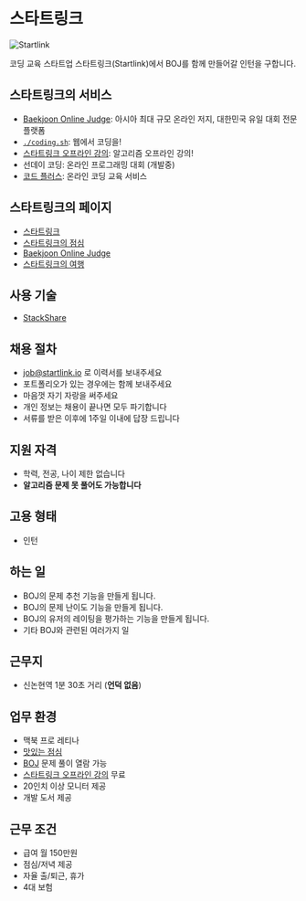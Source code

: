 # 스타트링크

![Startlink](https://ucarecdn.com/ed3627ab-6294-4f2b-8aeb-f9fc1462133a/-/resize/300x/)

코딩 교육 스타트업 스타트링크(Startlink)에서 BOJ를 함께 만들어갈 인턴을 구합니다.

## 스타트링크의 서비스

* [Baekjoon Online Judge](https://www.acmicpc.net): 아시아 최대 규모 온라인 저지, 대한민국 유일 대회 전문 플랫폼
* [`./coding.sh`](http://coding.sh): 웹에서 코딩을!
* [스타트링크 오프라인 강의](https://offline.startlink.help): 알고리즘 오프라인 강의!
* 선데이 코딩: 온라인 프로그래밍 대회 (개발중)
* [코드 플러스](https://code.plus): 온라인 코딩 교육 서비스

## 스타트링크의 페이지

* [스타트링크](https://www.facebook.com/startlink.io)
* [스타트링크의 점심](https://www.facebook.com/startlink.food)
* [Baekjoon Online Judge](https://www.facebook.com/onlinejudge)
* [스타트링크의 여행](https://www.facebook.com/startlink.travel)


## 사용 기술

* [StackShare](http://stackshare.io/startlink/)

## 채용 절차

* job@startlink.io 로 이력서를 보내주세요
* 포트폴리오가 있는 경우에는 함께 보내주세요
* 마음껏 자기 자랑을 써주세요
* 개인 정보는 채용이 끝나면 모두 파기합니다
* 서류를 받은 이후에 1주일 이내에 답장 드립니다

## 지원 자격

* 학력, 전공, 나이 제한 없습니다
* **알고리즘 문제 못 풀어도 가능합니다**

## 고용 형태

* 인턴

## 하는 일

* BOJ의 문제 추천 기능을 만들게 됩니다.
* BOJ의 문제 난이도 기능을 만들게 됩니다.
* BOJ의 유저의 레이팅을 평가하는 기능을 만들게 됩니다.
* 기타 BOJ와 관련된 여러가지 일

## 근무지

* 신논현역 1분 30초 거리 (**언덕 없음**)

## 업무 환경

* 맥북 프로 레티나
* [맛있는 점심](https://www.facebook.com/startlink.food)
* [BOJ](https://www.acmicpc.net) 문제 풀이 열람 가능 
* [스타트링크 오프라인 강의](https://offline.startlink.help) 무료
* 20인치 이상 모니터 제공
* 개발 도서 제공

## 근무 조건

* 급여 월 150만원
* 점심/저녁 제공
* 자율 출/퇴근, 휴가
* 4대 보험
